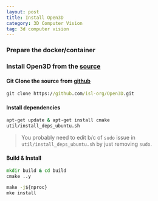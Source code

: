 ```yaml
---
layout: post
title: Install Open3D
category: 3D Computer Vision
tag: 3d computer vision
---
```



### Prepare the docker/container



### Install Open3D from the [source](https://github.com/isl-org/Open3D)

#### Git Clone the source from [github](https://github.com/isl-org/Open3D)
```cmd
git clone https://github.com/isl-org/Open3D.git
```

#### Install dependencies
```cmd
apt-get update & apt-get install cmake
util/install_deps_ubuntu.sh
```

> You probably need to edit b/c of `sudo` issue in `util/install_deps_ubuntu.sh` by just removing `sudo`.

#### Build & Install
```cmd
mkdir build & cd build
cmake ..y

```

```cmd
make -j${nproc}
mke install
```

